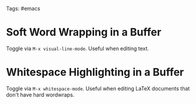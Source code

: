 Tags: #emacs 

# Soft Word Wrapping in a Buffer
Toggle via `M-x visual-line-mode`.  Useful when editing text.

# Whitespace Highlighting in a Buffer
Toggle via `M-x whitespace-mode`.  Useful when editing LaTeX documents that don't have hard wordwraps.